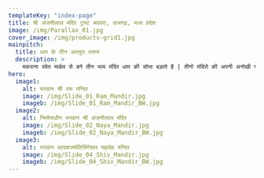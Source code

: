 ```yaml
---
templateKey: "index-page"
title: श्री अंजनीलाल मंदिर ट्रस्ट ब्यावरा, राजगढ़, मध्य प्रदेश
image: /img/Parallax_01.jpg
cover_image: /img/products-grid1.jpg
mainpitch:
  title: धाम के तीन अतभुत स्तम्भ
  description: >
    मकराना स्वेत मार्बल से बने तीन भव्य मंदिर धाम की सोभा बड़ाते है | तीनो मंदिरो की अपनी अनोखी पहचान वह गाथा है |
hero:
  image1:
    alt: भगवान श्री राम मन्दिर
    image: /img/Slide_01_Ram_Mandir.jpg
    imageb: /img/Slide_01_Ram_Mandir_BW.jpg
  image2:
    alt: निर्माणाधीन भगवान श्री अंजनीलाल मंदिर
    image: /img/Slide_02_Naya_Mandir.jpg
    imageb: /img/Slide_02_Naya_Mandir_BW.jpg
  image3:
    alt: भगवान व्दादशज्योतिर्लिगेश्वर महादेव मन्दिर
    image: /img/Slide_04_Shiv_Mandir.jpg
    imageb: /img/Slide_04_Shiv_Mandir_BW.jpg
---
```

